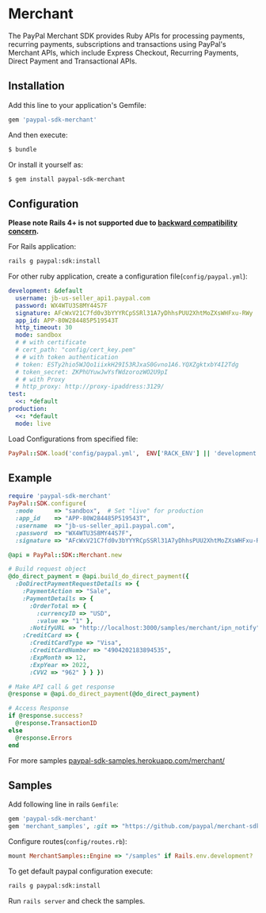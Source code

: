 # Merchant

The PayPal Merchant SDK provides Ruby APIs for processing payments, recurring payments, subscriptions and transactions using PayPal's Merchant APIs, which include Express Checkout, Recurring Payments, Direct Payment and Transactional APIs.

## Installation

Add this line to your application's Gemfile:

```ruby
gem 'paypal-sdk-merchant'
```

And then execute:

```sh
$ bundle
```

Or install it yourself as:

```sh
$ gem install paypal-sdk-merchant
```

## Configuration

**Please note Rails 4+ is not supported due to [backward compatibility concern](https://github.com/paypal/merchant-sdk-ruby/pull/16#issuecomment-54171388).**

For Rails application:

```sh
rails g paypal:sdk:install
```

For other ruby application, create a configuration file(`config/paypal.yml`):

```yaml
development: &default
  username: jb-us-seller_api1.paypal.com
  password: WX4WTU3S8MY44S7F
  signature: AFcWxV21C7fd0v3bYYYRCpSSRl31A7yDhhsPUU2XhtMoZXsWHFxu-RWy
  app_id: APP-80W284485P519543T
  http_timeout: 30
  mode: sandbox
  # # with certificate
  # cert_path: "config/cert_key.pem"
  # # with token authentication
  # token: ESTy2hio5WJQo1iixkH29I53RJxaS0Gvno1A6.YQXZgktxbY4I2Tdg
  # token_secret: ZKPhUYuwJwYsfWdzorozWO2U9pI
  # # with Proxy
  # http_proxy: http://proxy-ipaddress:3129/
test:
  <<: *default
production:
  <<: *default
  mode: live
```

Load Configurations from specified file:

```ruby
PayPal::SDK.load('config/paypal.yml',  ENV['RACK_ENV'] || 'development')
```

## Example

```ruby
require 'paypal-sdk-merchant'
PayPal::SDK.configure(
  :mode      => "sandbox",  # Set "live" for production
  :app_id    => "APP-80W284485P519543T",
  :username  => "jb-us-seller_api1.paypal.com",
  :password  => "WX4WTU3S8MY44S7F",
  :signature => "AFcWxV21C7fd0v3bYYYRCpSSRl31A7yDhhsPUU2XhtMoZXsWHFxu-RWy" )

@api = PayPal::SDK::Merchant.new

# Build request object
@do_direct_payment = @api.build_do_direct_payment({
  :DoDirectPaymentRequestDetails => {
    :PaymentAction => "Sale",
    :PaymentDetails => {
      :OrderTotal => {
        :currencyID => "USD",
        :value => "1" },
      :NotifyURL => "http://localhost:3000/samples/merchant/ipn_notify" },
    :CreditCard => {
      :CreditCardType => "Visa",
      :CreditCardNumber => "4904202183894535",
      :ExpMonth => 12,
      :ExpYear => 2022,
      :CVV2 => "962" } } })

# Make API call & get response
@response = @api.do_direct_payment(@do_direct_payment)

# Access Response
if @response.success?
  @response.TransactionID
else
  @response.Errors
end
```

For more samples [paypal-sdk-samples.herokuapp.com/merchant/](https://paypal-sdk-samples.herokuapp.com/merchant/)

## Samples

Add following line in rails `Gemfile`:

```ruby
gem 'paypal-sdk-merchant'
gem 'merchant_samples', :git => "https://github.com/paypal/merchant-sdk-ruby.git", :group => :development
```

Configure routes(`config/routes.rb`):

```ruby
mount MerchantSamples::Engine => "/samples" if Rails.env.development?
```

To get default paypal configuration execute:

```sh
rails g paypal:sdk:install
```

Run `rails server` and check the samples.
